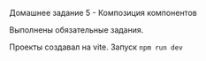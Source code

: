 Домашнее задание 5 - Композиция компонентов

Выполнены обязательные задания.

Проекты создавал на vite. Запуск `npm run dev`